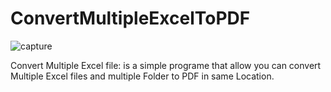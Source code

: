 # ConvertMultipleExcelToPDF

![capture](https://user-images.githubusercontent.com/48380521/72983464-a39af980-3de1-11ea-9383-82e13ff811b7.png)

Convert Multiple Excel file: is a simple programe that allow you can convert 
Multiple Excel files and multiple Folder to PDF in same Location.
